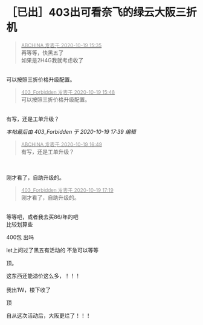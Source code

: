 # ［已出］403出可看奈飞的绿云大阪三折机


<div class="quote"><blockquote><font size="2"><a href="https://www.hostloc.com/forum.php?mod=redirect&amp;goto=findpost&amp;pid=9321849&amp;ptid=755993" target="_blank"><font color="#999999">ABCHINA 发表于 2020-10-19 15:35</font></a></font><br />
再等等，快黑五了<br />
如果是2H4G我就考虑收了</blockquote></div><br />
可以按照三折价格升级配置。

<div class="quote"><blockquote><font size="2"><a href="https://www.hostloc.com/forum.php?mod=redirect&amp;goto=findpost&amp;pid=9321905&amp;ptid=755993" target="_blank"><font color="#999999">403_Forbidden 发表于 2020-10-19 15:48</font></a></font><br />
可以按照三折价格升级配置。</blockquote></div><br />
有写，还是工单升级？

<i class="pstatus"> 本帖最后由 403_Forbidden 于 2020-10-19 17:39 编辑 </i><br />
<div class="quote"><blockquote><font size="2"><a href="https://www.hostloc.com/forum.php?mod=redirect&amp;goto=findpost&amp;pid=9322123&amp;ptid=755993" target="_blank"><font color="#999999">ABCHINA 发表于 2020-10-19 16:49</font></a></font><br />
有写，还是工单升级？</blockquote></div><br />
<br />
刚才看了，自助升级的。<br />
<img id="aimg_e8TrQ" onclick="zoom(this, this.src, 0, 0, 0)" class="zoom" src="https://gejiba.com/view.php/c4cd0c4946aef676861a612485bc61e3.png" onmouseover="img_onmouseoverfunc(this)" onload="thumbImg(this)" border="0" alt="" />

<div class="quote"><blockquote><font size="2"><a href="https://www.hostloc.com/forum.php?mod=redirect&amp;goto=findpost&amp;pid=9322276&amp;ptid=755993" target="_blank"><font color="#999999">403_Forbidden 发表于 2020-10-19 17:19</font></a></font><br />
刚才看了，自助升级的。</blockquote></div><br />
等等吧，或者我去买86/年的吧<img src="static/image/smiley/default/sweat.gif" smilieid="10" border="0" alt="" /><br />
比较划算些

400包 出吗

let上问过了黑五有活动的 不急可以等等

顶。<img src="static/image/smiley/default/lol.gif" smilieid="12" border="0" alt="" />

这东西还能溢价这么多，！！！<br />
<br />
我出1W，楼下收了

顶

自从这次活动后，大阪更烂了！！！
